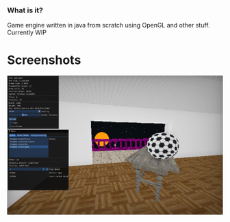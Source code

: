 ### What is it?
Game engine written in java from scratch using OpenGL and other stuff. Currently WIP

# Screenshots
![](screenshots/engine.png)
